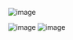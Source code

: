 ![image](https://github.com/user-attachments/assets/3f8bedb6-0b39-4a11-8303-6e455315b21f)

![image](https://github.com/user-attachments/assets/98b1ef22-d6fb-4593-9d26-68f5d79adcfc)
![image](https://github.com/user-attachments/assets/81e8c6c4-e3e2-4915-88a1-a7c0728dbdd5)




